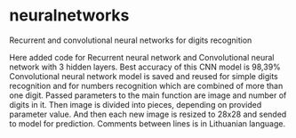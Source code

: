 # neuralnetworks
Recurrent and convolutional neural networks for digits recognition

Here added code for Recurrent neural network and Convolutional neural network with 3 hidden layers.
Best accuracy of this CNN model is 98,39%
Convolutional neural network model is saved and reused for simple digits recognition and for numbers recognition which are combined of more than one digit.
Passed parameters to the main function are image and number of digits in it.
Then image is divided into pieces, depending on provided parameter value.
And then each new image is resized to 28x28 and sended to model for prediction.
Comments between lines is in Lithuanian language.
